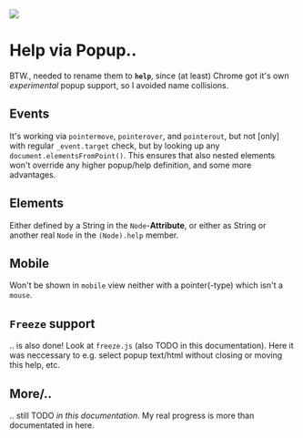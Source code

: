 <img src="https://kekse.biz/php/count.php?draw&override=github:v4" />

# Help via Popup..
BTW., needed to rename them to **`help`**, since (at least) Chrome got it's own
_experimental_ popup support, so I avoided name collisions.

## Events
It's working via `pointermove`, `pointerover`, and `pointerout`, but not [only]
with regular `_event.target` check, but by looking up any `document.elementsFromPoint()`.
This ensures that also nested elements won't override any higher popup/help definition,
and some more advantages.

## Elements
Either defined by a String in the `Node`-**Attribute**, or either as String or another
real `Node` in the `(Node).help` member.

## Mobile
Won't be shown in `mobile` view neither with a pointer(-type) which isn't a `mouse`.

## `Freeze` support
.. is also done! Look at `freeze.js` (also TODO in this documentation). Here it was
neccessary to e.g. select popup text/html without closing or moving this help, etc.

## More/..
.. still TODO _in this documentation_. My real progress is more than documentated in here.

